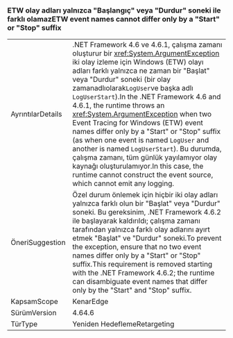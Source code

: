 ### <a name="etw-event-names-cannot-differ-only-by-a-start-or-stop-suffix"></a><span data-ttu-id="ded21-101">ETW olay adları yalnızca "Başlangıç" veya "Durdur" soneki ile farklı olamaz</span><span class="sxs-lookup"><span data-stu-id="ded21-101">ETW event names cannot differ only by a "Start" or "Stop" suffix</span></span>

|   |   |
|---|---|
|<span data-ttu-id="ded21-102">Ayrıntılar</span><span class="sxs-lookup"><span data-stu-id="ded21-102">Details</span></span>|<span data-ttu-id="ded21-103">.NET Framework 4.6 ve 4.6.1, çalışma zamanı oluşturur bir <xref:System.ArgumentException> iki olay izleme için Windows (ETW) olayı adları farklı yalnızca ne zaman bir &quot;Başlat&quot; veya &quot;Durdur&quot; soneki (bir olay zamanadlıolarak<code>LogUser</code>ve başka adlı <code>LogUserStart</code>).</span><span class="sxs-lookup"><span data-stu-id="ded21-103">In the .NET Framework 4.6 and 4.6.1, the runtime throws an <xref:System.ArgumentException> when two Event Tracing for Windows (ETW) event names differ only by a &quot;Start&quot; or &quot;Stop&quot; suffix (as when one event is named <code>LogUser</code> and another is named <code>LogUserStart</code>).</span></span> <span data-ttu-id="ded21-104">Bu durumda, çalışma zamanı, tüm günlük yayılamıyor olay kaynağı oluşturulamıyor.</span><span class="sxs-lookup"><span data-stu-id="ded21-104">In this case, the runtime cannot construct the event source, which cannot emit any logging.</span></span>|
|<span data-ttu-id="ded21-105">Öneri</span><span class="sxs-lookup"><span data-stu-id="ded21-105">Suggestion</span></span>|<span data-ttu-id="ded21-106">Özel durum önlemek için hiçbir iki olay adları yalnızca farklı olun bir &quot;Başlat&quot; veya &quot;Durdur&quot; soneki. Bu gereksinim, .NET Framework 4.6.2 ile başlayarak kaldırıldı; çalışma zamanı tarafından yalnızca farklı olay adlarını ayırt etmek &quot;Başlat&quot; ve &quot;Durdur&quot; soneki.</span><span class="sxs-lookup"><span data-stu-id="ded21-106">To prevent the exception, ensure that no two event names differ only by a &quot;Start&quot; or &quot;Stop&quot; suffix.This requirement is removed starting with the .NET Framework 4.6.2; the runtime can disambiguate event names that differ only by the &quot;Start&quot; and &quot;Stop&quot; suffix.</span></span>|
|<span data-ttu-id="ded21-107">Kapsam</span><span class="sxs-lookup"><span data-stu-id="ded21-107">Scope</span></span>|<span data-ttu-id="ded21-108">Kenar</span><span class="sxs-lookup"><span data-stu-id="ded21-108">Edge</span></span>|
|<span data-ttu-id="ded21-109">Sürüm</span><span class="sxs-lookup"><span data-stu-id="ded21-109">Version</span></span>|<span data-ttu-id="ded21-110">4.6</span><span class="sxs-lookup"><span data-stu-id="ded21-110">4.6</span></span>|
|<span data-ttu-id="ded21-111">Tür</span><span class="sxs-lookup"><span data-stu-id="ded21-111">Type</span></span>|<span data-ttu-id="ded21-112">Yeniden Hedefleme</span><span class="sxs-lookup"><span data-stu-id="ded21-112">Retargeting</span></span>|

